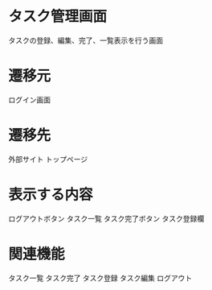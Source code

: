 # タスク管理画面
タスクの登録、編集、完了、一覧表示を行う画面

# 遷移元
ログイン画面

# 遷移先
外部サイト
トップページ

# 表示する内容
ログアウトボタン
タスク一覧
タスク完了ボタン
タスク登録欄

# 関連機能
タスク一覧
タスク完了
タスク登録
タスク編集
ログアウト
